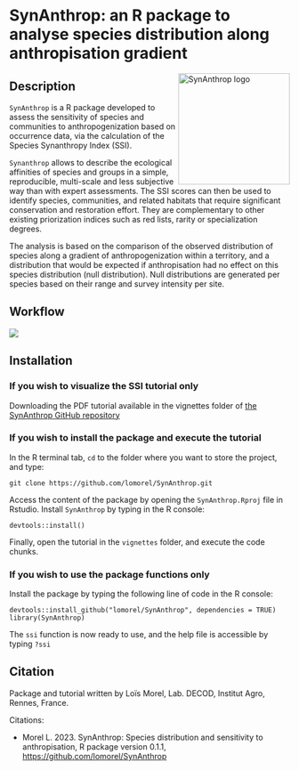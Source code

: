 # SynAnthrop: an R package to analyse species distribution along anthropisation gradient 
<img src="man/figures/SynAnthrop_logo.png" align="right" alt="SynAnthrop logo" width="200" />


## Description
`SynAnthrop` is a R package developed to assess the sensitivity of species and communities to anthropogenization based on occurrence data, via the calculation of the Species Synanthropy Index (SSI).

`Synanthrop` allows to describe the ecological affinities of species and groups in a simple, reproducible, multi-scale and less subjective way than with expert assessments. The SSI scores can then be used to identify species, communities, and related habitats that require significant conservation and restoration effort. They are complementary to other existing priorization indices such as red lists, rarity or specialization degrees.

The analysis is based on the comparison of the observed distribution of species along a gradient of anthropogenization within a territory, and a distribution that would be expected if anthropisation had no effect on this species distribution (null distribution). Null distributions are generated per species based on their range and survey intensity per site.


## Workflow 
<img src="man/figures/Synanthrop_workflow.png" />


## Installation

### If you wish to visualize the SSI tutorial only

Downloading the PDF tutorial available in the vignettes folder of <a href= "https://github.com/lomorel/SynAnthrop/">the SynAnthrop GitHub repository</a>  


### If you wish to install the package and execute the tutorial
In the R terminal tab, `cd` to the folder where you want to store the project, and type:

```
git clone https://github.com/lomorel/SynAnthrop.git
```

Access the content of the package by opening the `SynAnthrop.Rproj` file in Rstudio. Install `SynAnthrop` by typing in the R console:
```
devtools::install()
```
Finally, open the tutorial in the `vignettes` folder, and execute the code chunks.


### If you wish to use the package functions only
Install the package by typing the following line of code in the R console:

``` 
devtools::install_github("lomorel/SynAnthrop", dependencies = TRUE)
library(SynAnthrop)
``` 

The `ssi` function is now ready to use, and the help file is accessible by typing `?ssi`




## Citation
Package and tutorial written by Loïs Morel, Lab. DECOD, Institut Agro, Rennes, France.

Citations:  
- Morel L. 2023. SynAnthrop: Species distribution and sensitivity to anthropisation, R package version 0.1.1, https://github.com/lomorel/SynAnthrop  
  